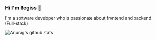 ### Hi I'm Regiss 👋

I'm a software developer who is passionate about frontend and backend (Full-stack)

![Anurag's github stats](https://github-readme-stats.vercel.app/api?username=regiss05)
